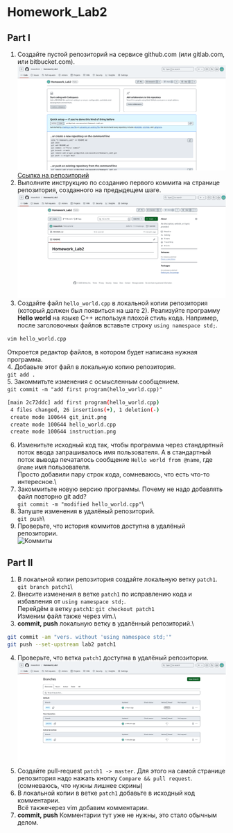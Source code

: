 # Homework_Lab2  
## Part I  
1. Создайте пустой репозиторий на сервисе github.com (или gitlab.com, или bitbucket.com).  
![Созданный пустой репозиторий](./git_init.png)\
[Ссылка на репозиторий](https://github.com/maxonhick/Homework_Lab2.git)
2. Выполните инструкцию по созданию первого коммита на странице репозитория, созданного на предыдещем шаге.\
![Выполненая инструкция, по созданию репозитория](./instruction.png)
3. Создайте файл ```hello_world.cpp``` в локальной копии репозитория (который должен был появиться на шаге 2). Реализуйте программу **Hello world** на языке C++ используя плохой стиль кода. Например, после заголовочных файлов вставьте строку ```using namespace std;```.
```sh
vim hello_world.cpp
```
Откроется редактор файлов, в котором будет написана нужная программа.\
4. Добавьте этот файл в локальную копию репозитория.\
```git add .```\
5. Закоммитьте изменения с осмысленным сообщением.\
```git commit -m "add first program(hello_world.cpp)"```
```sh
[main 2c72ddc] add first program(hello_world.cpp)
 4 files changed, 26 insertions(+), 1 deletion(-)
 create mode 100644 git_init.png
 create mode 100644 hello_world.cpp
 create mode 100644 instruction.png
```
6. Изменитьте исходный код так, чтобы программа через стандартный поток ввода запрашивалось имя пользователя. А в стандартный поток вывода печаталось сообщение ```Hello world from @name```, где ```@name``` имя пользователя.\
Просто добавили пару строк кода, сомневаюсь, что есть что-то интересное.\
7. Закоммитьте новую версию программы. Почему не надо добавлять файл повторно git add?\
```git commit -m "modified hello_world.cpp"```\
8. Запуште изменения в удалёный репозиторий.\
```git push```\
9. Проверьте, что история коммитов доступна в удалёный репозитории.\
![Коммиты](./activity.png)
## Part II
1. В локальной копии репозитория создайте локальную ветку ```patch1```.\
```git branch patch1```\
2. Внесите изменения в ветке ```patch1``` по исправлению кода и избавления от ```using namespace std;```.\
Перейдём в ветку ```patch1```: ```git checkout patch1```\
Изменим файл также через vim.\
3. **commit, push** локальную ветку в удалённый репозиторий.\
```sh
git commit -am "vers. without 'using namespace std;'"
git push --set-upstream lab2 patch1
```
4. Проверьте, что ветка ```patch1``` доступна в удалёный репозитории.
![Проверка доступности новой ветки](./branches.png)
5. Создайте pull-request ```patch1 -> master```.
Для этого на самой странице репозитория надо нажать кнопку ```Compare && pull request```. (сомневаюсь, что нужны лишнее скрины)
6. В локальной копии в ветке ```patch1``` добавьте в исходный код комментарии.\
Всё такжечерез vim добавим комментарии.
7. **commit, push** Комментарии тут уже не нужны, это стало обычным делом.
